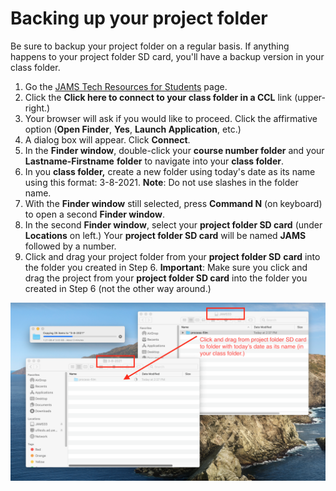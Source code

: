 # Backing up your project folder

Be sure to backup your project folder on a regular basis. If anything happens to your project folder SD card, you'll have a backup version in your class folder. 

1. Go the [JAMS Tech Resources for Students](http://uwm.edu/journalism-advertising-media-studies/student-resources/tech-resources/) page. 
2. Click the **Click here to connect to your class folder in a CCL** link \(upper-right.\)
3. Your browser will ask if you would like to proceed. Click the affirmative option \(**Open Finder**, **Yes**, **Launch Application**, etc.\)
4. A dialog box will appear. Click **Connect**. 
5. In the **Finder window**, double-click your **course number folder** and your **Lastname-Firstname** **folder** to navigate into your **class folder**. 
6. In you **class folder,** create a new folder using today's date as its name using this format: 3-8-2021. **Note**: Do not use slashes in the folder name.
7. With the **Finder window** still selected, press **Command N** \(on keyboard\) to open a second **Finder window**.
8. In the second **Finder window**, select your **project folder SD card** \(under **Locations** on left.\) Your **project folder SD card** will be named **JAMS** followed by a number. 
9. Click and drag your project folder from your **project folder SD** **card** into the folder you created in Step 6. **Important**: Make sure you click and drag the project from your **project folder SD card** into the folder you created in Step 6 \(not the other way around.\)

![](../.gitbook/assets/backing-up-project-folder-to-class-folder.png)



